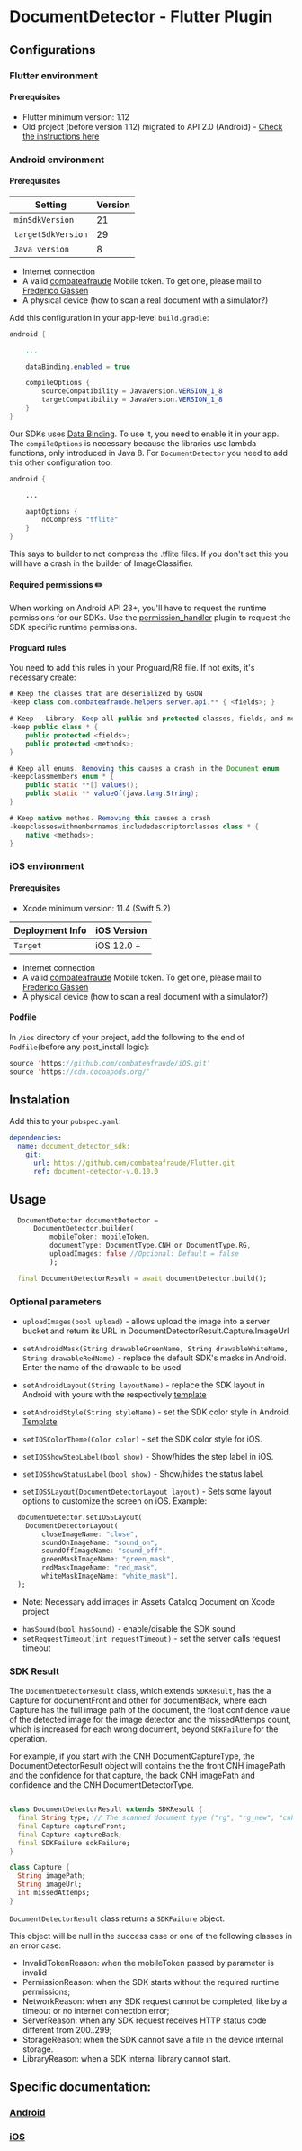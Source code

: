 # DocumentDetector - Flutter Plugin

## Configurations

### Flutter environment

#### Prerequisites

- Flutter minimum version: 1.12
- Old project (before version 1.12) migrated to API 2.0 (Android) - [Check the instructions here](https://flutter.dev/docs/development/packages-and-plugins/plugin-api-migration)

### Android environment

#### Prerequisites

| Setting            | Version |
|--------------------|---------|
| `minSdkVersion`    | 21      |
| `targetSdkVersion` | 29      |
| `Java version`     | 8       |

* Internet connection
* A valid [combateafraude](https://combateafraude.com) Mobile token. To get one, please mail to [Frederico Gassen](mailto:frederico.gassen@combateafraude.com)
* A physical device (how to scan a real document with a simulator?)

Add this configuration in your app-level `build.gradle`:

``` java
android {

    ...

    dataBinding.enabled = true

    compileOptions {
        sourceCompatibility = JavaVersion.VERSION_1_8
        targetCompatibility = JavaVersion.VERSION_1_8
    }
}
```

Our SDKs uses [Data Binding](https://developer.android.com/topic/libraries/data-binding). To use it, you need to enable it in your app.
The `compileOptions` is necessary because the libraries use lambda functions, only introduced in Java 8.
For `DocumentDetector` you need to add this other configuration too:

``` java
android {

    ...

    aaptOptions {
        noCompress "tflite"
    }
}
```
This says to builder to not compress the .tflite files. If you don't set this you will have a crash in the builder of ImageClassifier.

#### Required permissions ✏️ 

When working on Android API 23+, you'll have to request the runtime permissions for our SDKs. Use the [permission_handler](https://pub.dev/packages/permission_handler) plugin to request the SDK specific runtime permissions.

#### Proguard rules

You need to add this rules in your Proguard/R8 file. If not exits, it's necessary create:

```java
# Keep the classes that are deserialized by GSON
-keep class com.combateafraude.helpers.server.api.** { <fields>; }

# Keep - Library. Keep all public and protected classes, fields, and methods.
-keep public class * {
    public protected <fields>;
    public protected <methods>;
}

# Keep all enums. Removing this causes a crash in the Document enum
-keepclassmembers enum * {
    public static **[] values();
    public static ** valueOf(java.lang.String);
}

# Keep native methos. Removing this causes a crash
-keepclasseswithmembernames,includedescriptorclasses class * {
    native <methods>;
}
```

### iOS environment

#### Prerequisites
- Xcode minimum version:  11.4 (Swift 5.2)

| Deployment Info |  iOS Version |
|-----------------|--------------|
| `Target`        | iOS 12.0 +   |

* Internet connection
* A valid [combateafraude](https://combateafraude.com) Mobile token. To get one, please mail to [Frederico Gassen](mailto:frederico.gassen@combateafraude.com)
* A physical device (how to scan a real document with a simulator?)

#### Podfile

In `/ios` directory of your project, add the following to the end of `Podfile`(before any post_install logic):

```swift
source 'https://github.com/combateafraude/iOS.git'
source 'https://cdn.cocoapods.org/'
```

## Instalation
Add this to your `pubspec.yaml`:

```yml
dependencies:  
  name: document_detector_sdk:
    git:
      url: https://github.com/combateafraude/Flutter.git
      ref: document-detector-v.0.10.0
```

## Usage

```dart
  DocumentDetector documentDetector =
      DocumentDetector.builder(
          mobileToken: mobileToken,
          documentType: DocumentType.CNH or DocumentType.RG,
          uploadImages: false //Opcional: Default = false
          );

  final DocumentDetectorResult = await documentDetector.build();

```

### Optional parameters
* `uploadImages(bool upload)` - allows upload the image into a server bucket and return its URL in DocumentDetectorResult.Capture.ImageUrl
* `setAndroidMask(String drawableGreenName, String drawableWhiteName, String drawableRedName)` - replace the default SDK's masks in Android. Enter the name of the drawable to be used
* `setAndroidLayout(String layoutName)` - replace the SDK layout in Android with yours with the respectively [template](https://gist.github.com/kikogassen/62068b6e5bc7988d28594d833b125519)
* `setAndroidStyle(String styleName)` -  set the SDK color style in Android. [Template](https://github.com/combateafraude/Mobile/wiki/Common#styles)

* `setIOSColorTheme(Color color)` - set the SDK color style for iOS.
* `setIOSShowStepLabel(bool show)` - Show/hides the step label in iOS.
* `setIOSShowStatusLabel(bool show)` - Show/hides the status label.
* `setIOSSLayout(DocumentDetectorLayout layout)` - Sets some layout options to customize the screen on iOS.
Example:
```dart
  documentDetector.setIOSSLayout(
    DocumentDetectorLayout(
        closeImageName: "close",
        soundOnImageName: "sound_on",
        soundOffImageName: "sound_off",
        greenMaskImageName: "green_mask",
        redMaskImageName: "red_mask",
        whiteMaskImageName: "white_mask"),
  );
```
- Note: Necessary add images in Assets Catalog Document on Xcode project

* `hasSound(bool hasSound)` - enable/disable the SDK sound
* `setRequestTimeout(int requestTimeout)` - set the server calls request timeout

### SDK Result
The `DocumentDetectorResult` class, which extends `SDKResult`, has the a Capture for documentFront and other for documentBack, where each Capture has the full image path of the document, the float confidence value of the detected image for the image detector and the missedAttemps count, which is increased for each wrong document, beyond `SDKFailure` for the operation.

For example, if you start with the CNH DocumentCaptureType, the DocumentDetectorResult object will contains the the front CNH imagePath and the confidence for that capture, the back CNH imagePath and confidence and the CNH DocumentDetectorType.

```dart

class DocumentDetectorResult extends SDKResult {
  final String type; // The scanned document type ("rg", "rg_new", "cnh", "rne") that needs to be send on OCR route
  final Capture captureFront;
  final Capture captureBack;
  final SDKFailure sdkFailure;
}
```

```dart
class Capture {
  String imagePath;
  String imageUrl;
  int missedAttemps;
}
```

`DocumentDetectorResult` class returns a `SDKFailure` object.

This object will be null in the success case or one of the following classes in an error case:

* InvalidTokenReason: when the mobileToken passed by parameter is invalid
* PermissionReason: when the SDK starts without the required runtime permissions;
* NetworkReason: when any SDK request cannot be completed, like by a timeout or no internet connection error;
* ServerReason: when any SDK request receives HTTP status code different from 200..299;
* StorageReason: when the SDK cannot save a file in the device internal storage.
* LibraryReason: when a SDK internal library cannot start.

## Specific documentation:

### [Android](https://github.com/combateafraude/Android/wiki)
### [iOS](https://github.com/combateafraude/iOS/wiki)
